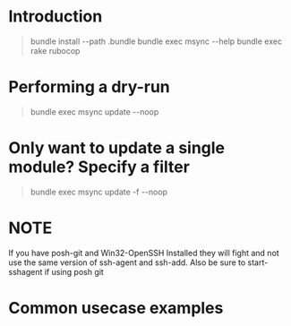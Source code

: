 # Introduction

> bundle install --path .bundle
> bundle exec msync --help
> bundle exec rake rubocop

# Performing a dry-run
> bundle exec msync update --noop


# Only want to update a single module?  Specify a filter
> bundle exec msync update -f <regex> --noop

# NOTE
If you have posh-git and Win32-OpenSSH Installed they will fight and not use the same version of ssh-agent and ssh-add.  Also be sure to start-sshagent if using posh git


# Common usecase examples
